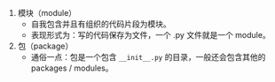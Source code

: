 1. 模块（module）
	- 自我包含并且有组织的代码片段为模块。
	- 表现形式为：写的代码保存为文件，一个 .py 文件就是一个 module。
2. 包（package）
	- 通俗一点：包是一个包含 `__init__.py` 的目录，一般还会包含其他的 packages / modules。